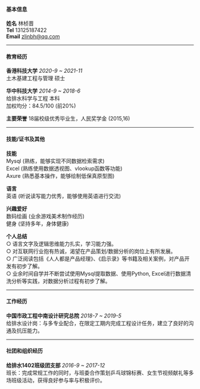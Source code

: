 #### 基本信息

**姓名** 林桢晋  
**Tel** 13125187422  
**Email** zlinbh@qq.com

***

#### 教育经历

**香港科技大学** *2020-9 ~ 2021-11*  
土木基建工程与管理 硕士

**华中科技大学** *2014-9 ~ 2018-6*  
给排水科学与工程 本科  
加权均分：84.5/100 (前20%)

**主要荣誉** 18届校级优秀毕业生，人民奖学金 (2015,16)  

***

#### 技能/证书及其他

**技能**  
Mysql (熟练，能够实现不同数据检索需求)  
Excel (熟练使用数据透视图、vlookup函数等功能)  
Axure (熟悉基本操作，能够绘制低保真原型图)

**语言**  
英语 (听说读写能力优秀，能够使用英语进行交流)

**兴趣爱好**  
数码绘画 (业余游戏美术制作经历)  
健身 (坚持多年，身体健康)

**个人总结**  
○ 语言文字及逻辑思维能力扎实，学习能力强。  
○ 对互联网行业抱有热诚，渴望在产品策划/数据分析的岗位上有所发展。  
○ 广泛阅读包括《人人都是产品经理》、《启示录》等书籍及相关案例，对产品开发有初步了解。  
○ 业余时间自学并不断尝试使用Mysql提取数据、使用Python, Excel进行数据清洗分析等实践，对数据分析过程有初步了解。  

***

#### 工作经历

**中国市政工程中南设计研究总院** *2018-7 ~ 2019-5*  
给排水设计岗：与多专业配合，在限定工期内完成工程设计任务，建立了良好的沟通及抗压能力。

***

#### 社团和组织经历

**给排水1402班级团支部** *2016-9 ~ 2017-12*  
班长：完成常规工作的同时，与班委合作策划乒乓球锦标赛、女生节视频献礼等多场班级活动，获得良好参与率与积极评价。